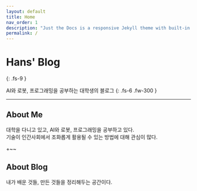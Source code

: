 ```yaml
---
layout: default
title: Home
nav_order: 1
description: "Just the Docs is a responsive Jekyll theme with built-in search that is easily customizable and hosted on GitHub Pages."
permalink: /
---
```


# Hans' Blog
{: .fs-9 }

AI와 로봇, 프로그래밍을 공부하는 대학생의 블로그
{: .fs-6 .fw-300 }

---

## About Me

대학을 다니고 있고, AI와 로봇, 프로그래밍을 공부하고 있다.<br>
기술이 인간사회에서 조화롭게 활용될 수 있는 방법에 대해 관심이 많다.

+~~

## About Blog

내가 배운 것들, 만든 것들을 정리해두는 공간이다.<br>

